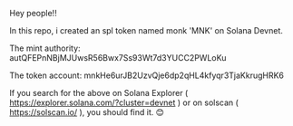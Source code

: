 Hey people!!

In this repo, i created an spl token named monk 'MNK' on Solana Devnet.

The mint authority: autQFEPnNBjMJUwsR56Bwx7Ss93Wt7d3YUCC2PWLoKu

The token account: mnkHe6urJB2UzvQje6dp2qHL4kfyqr3TjaKkrugHRK6

If you search for the above on Solana Explorer ( https://explorer.solana.com/?cluster=devnet ) or on solscan ( https://solscan.io/ ), you should find it. 😊
